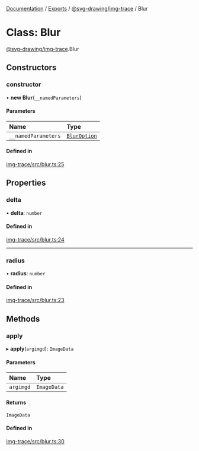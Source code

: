 [Documentation](../README.md) / [Exports](../modules.md) / [@svg-drawing/img-trace](../modules/svg_drawing_img_trace.md) / Blur

# Class: Blur

[@svg-drawing/img-trace](../modules/svg_drawing_img_trace.md).Blur

## Constructors

### constructor

• **new Blur**(`__namedParameters`)

#### Parameters

| Name | Type |
| :------ | :------ |
| `__namedParameters` | [`BlurOption`](../interfaces/svg_drawing_img_trace.BlurOption.md) |

#### Defined in

[img-trace/src/blur.ts:25](https://github.com/kmkzt/svg-drawing/blob/ed5bdad/packages/img-trace/src/blur.ts#L25)

## Properties

### delta

• **delta**: `number`

#### Defined in

[img-trace/src/blur.ts:24](https://github.com/kmkzt/svg-drawing/blob/ed5bdad/packages/img-trace/src/blur.ts#L24)

___

### radius

• **radius**: `number`

#### Defined in

[img-trace/src/blur.ts:23](https://github.com/kmkzt/svg-drawing/blob/ed5bdad/packages/img-trace/src/blur.ts#L23)

## Methods

### apply

▸ **apply**(`argimgd`): `ImageData`

#### Parameters

| Name | Type |
| :------ | :------ |
| `argimgd` | `ImageData` |

#### Returns

`ImageData`

#### Defined in

[img-trace/src/blur.ts:30](https://github.com/kmkzt/svg-drawing/blob/ed5bdad/packages/img-trace/src/blur.ts#L30)
